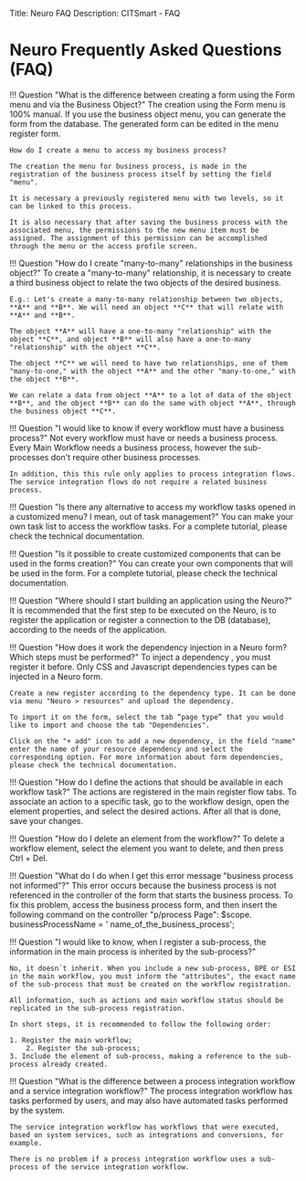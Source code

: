 Title: Neuro FAQ
Description: CITSmart - FAQ

# Neuro Frequently Asked Questions (FAQ)

!!! Question "What is the difference between creating a form using the Form menu and via the Business Object?"
    The creation using the Form menu is 100% manual. If you use the business object menu, you can generate the form from the database. The generated form can be edited in the menu register form.

	How do I create a menu to access my business process?

	The creation the menu for business process, is made in the registration of the business process itself by setting the field "menu".

	It is necessary a previously registered menu with two levels, so it can be linked to this process.

	It is also necessary that after saving the business process with the associated menu, the permissions to the new menu item must be assigned. The assignment of this permission can be accomplished through the menu or the access profile screen.

!!! Question "How do I create "many-to-many" relationships in the business object?"
	To create a "many-to-many" relationship, it is necessary to create a third business object to relate the two objects of the desired business.

	E.g.: Let's create a many-to-many relationship between two objects, **A** and **B**. We will need an object **C** that will relate with **A** and **B**.

	The object **A** will have a one-to-many "relationship" with the object **C**, and object **B** will also have a one-to-many "relationship" with the object **C**.

	The object **C** we will need to have two relationships, one of them "many-to-one," with the object **A** and the other "many-to-one," with the object **B**.

	We can relate a data from object **A** to a lot of data of the object **B**, and the object **B** can do the same with object **A**, through the business object **C**.

!!! Question "I would like to know if every workflow must have a business process?"
	Not every workflow must have or needs a business process. Every Main Workflow needs a business process, however the sub-processes don't require other business processes.

	In addition, this this rule only applies to process integration flows. The service integration flows do not require a related business process.

!!! Question "Is there any alternative to access my workflow tasks opened in a customized menu? I mean, out of task management?"
	You can make your own task list to access the workflow tasks. For a complete tutorial, please check the technical documentation.

!!! Question "Is it possible to create customized components that can be used in the forms creation?"
	You can create your own components that will be used in the form. For a complete tutorial, please check the technical documentation.

!!! Question "Where should I start building an application using the Neuro?"
	It is recommended that the first step to be executed on the Neuro, is to register the application or register a connection to the DB (database), according to the needs of the application.

!!! Question "How does it work the dependency injection in a Neuro form? Which steps must be performed?"
	To inject a dependency , you must register it before. Only CSS and Javascript dependencies types can be injected in a Neuro form.

	Create a new register according to the dependency type. It can be done via menu "Neuro > resources" and upload the dependency.

	To import it on the form, select the tab “page type” that you would like to import and choose the tab "Dependencies".

	Click on the "+ add" icon to add a new dependency, in the field "name" enter the name of your resource dependency and select the corresponding option. For more information about form dependencies, please check the technical documentation.

!!! Question "How do I define the actions that should be available in each workflow task?"
	The actions are registered in the main register flow tabs. To associate an action to a specific task, go to the workflow design, open the element properties, and select the desired actions. After all that is done, save your changes.

!!! Question "How do I delete an element from the workflow?"
	To delete a workflow element, select the element you want to delete, and then press Ctrl + Del.

!!! Question "What do I do when I get this error message "business process not informed"?"
	This error occurs because the business process is not referenced in the controller of the form that starts the business process. To fix this problem, access the business process form, and then insert the following command on the controller "p/process Page": $scope. businessProcessName = ' name_of_the_business_process';

!!! Question "I would like to know, when I register a sub-process, the information in the main process is inherited by the sub-process?"
	
	No, it doesn´t inherit. When you include a new sub-process, BPE or ESI in the main workflow, you must inform the "attributes", the exact name of the sub-process that must be created on the workflow registration.

	All information, such as actions and main workflow status should be replicated in the sub-process registration.

	In short steps, it is recommended to follow the following order:

	1. Register the main workflow;
        2. Register the sub-process;
	3. Include the element of sub-process, making a reference to the sub-process already created.

!!! Question "What is the difference between a process integration workflow and a service integration workflow?"
	The process integration workflow has tasks performed by users, and may also have automated tasks performed by the system.

	The service integration workflow has workflows that were executed, based on system services, such as integrations and conversions, for example.

	There is no problem if a process integration workflow uses a sub-process of the service integration workflow.
